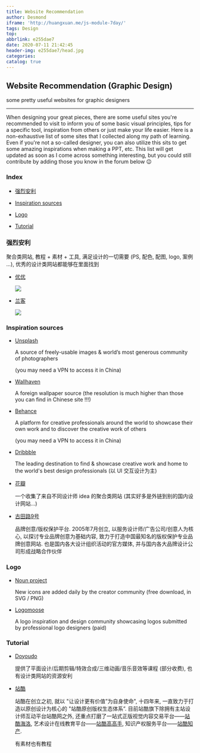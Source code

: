 ```yaml
---
title: Website Recommendation
author: Desmond
iframe: 'http://huangxuan.me/js-module-7day/'
tags: Design
top: 
abbrlink: e255dae7
date: 2020-07-11 21:42:45
header-img: e255dae7/head.jpg
categories:
catalog: true
---
```




## Website Recommendation (Graphic Design)

some pretty useful websites for graphic designers

------

When designing your great pieces, there are some useful sites you're recommended to visit to inform you of some basic visual principles, tips for a specific tool, inspiration from others or just make your life easier. Here is a non-exhaustive list of some sites that I collected along my path of learning.  Even if you're not a so-called designer, you can also utilize this sits to get some amazing inspirations when making a PPT, etc. This list will get updated as soon as I come across something interesting, but you could still contribute by adding those you know in the forum below 😉



### Index

- [强烈安利](#强烈安利)

- [Inspiration sources](#inspiration-sources)
- [Logo](#logo)
- [Tutorial](#tutorial)



### 强烈安利

聚合类网站, 教程 + 素材 + 工具, 满足设计的一切需要 (PS, 配色, 配图, logo, 案例 ...), 优秀的设计类网站都能够在里面找到 

- [优优](https://uiiiuiii.com/)

  ![](e255dae7/ui.jpg)

  

- [兰客](http://lackk.com/)

  ![](e255dae7/lack.png)



### Inspiration sources

- [Unsplash](https://unsplash.com/) 

  A source of freely-usable images & world’s most generous community of photographers 

  (you may need a VPN to access it in China)

- [Wallhaven](https://wallhaven.cc/)

  A foreign wallpaper source (the resolution is much higher than those you can find in Chinese site !!!)

- [Behance](https://www.behance.net/)

  A platform for creative professionals around the world to showcase their own work and to discover the creative work of others

  (you may need a VPN to access it in China)

- [Dribbble](https://dribbble.com/)

  The leading destination to find & showcase creative work and home to the world's best design professionals (以 UI 交互设计为主)

- [花瓣](https://huaban.com/)

  一个收集了来自不同设计师 idea 的聚合类网站 (其实好多是外链到别的国内设计网站...)

- [古田路9号](https://www.gtn9.com/)

  品牌创意/版权保护平台. 2005年7月创立, 以服务设计师/广告公司/创意人为核心, 以探讨专业品牌创意为基础内容, 致力于打造中国最知名的版权保护专业品牌创意网站. 也是国内各大设计组织活动的官方媒体, 并与国内各大品牌设计公司形成战略合作伙伴



### Logo

- [Noun project](https://thenounproject.com/)

  New icons are added daily by the creator community (free download, in SVG / PNG)

- [Logomoose](https://www.logomoose.com/)

  A logo inspiration and design community showcasing logos submitted by professional logo designers (paid)



### Tutorial

- [Doyoudo](https://www.doyoudo.com/)

  提供了平面设计/后期剪辑/特效合成/三维动画/音乐音效等课程 (部分收费), 也有设计类网站的资源安利

- [站酷](https://www.zcool.com.cn/)

  站酷在创立之初, 就以 "让设计更有价值”为自身使命", 十四年来, 一直致力于打造以原创设计为核心的 "站酷原创版权生态体系”. 目前站酷旗下除拥有主站设计师互动平台站酷网之外, 还重点打磨了一站式正版视觉内容交易平台——[站酷海洛](https://www.hellorf.com/), 艺术设计在线教育平台——[站酷高高手](https://www.gogoup.com/), 知识产权服务平台——[站酷知产](https://www.zcoolip.com/).

  有素材也有教程

  